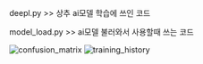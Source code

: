 deepl.py >> 상추 ai모델 학습에 쓰인 코드


model_load.py >> ai모델 불러와서 사용할때 쓰는 코드


![confusion_matrix](https://github.com/user-attachments/assets/4cf263b9-d5bd-4396-ad7f-82fda8a824aa)
![training_history](https://github.com/user-attachments/assets/7706d4a0-e247-4f82-9881-9b20aaf2bbb9)
